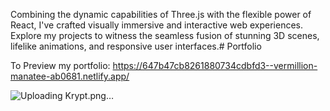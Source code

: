 Combining the dynamic capabilities of Three.js with the flexible power of React, I've crafted visually immersive and interactive web experiences. Explore my projects to witness the seamless fusion of stunning 3D scenes, lifelike animations, and responsive user interfaces.# Portfolio

To Preview my portfolio:
https://647b47cb8261880734cdbfd3--vermillion-manatee-ab0681.netlify.app/

![Uploading Krypt.png…]()
